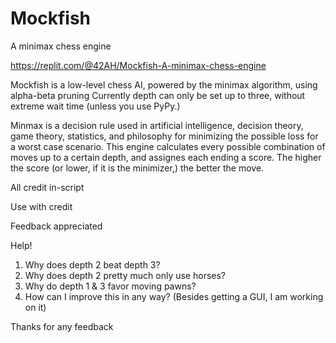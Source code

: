 # Mockfish

A minimax chess engine

https://replit.com/@42AH/Mockfish-A-minimax-chess-engine

Mockfish is a low-level chess AI, powered by the minimax algorithm, using alpha-beta pruning
Currently depth can only be set up to three, without extreme wait time (unless you use PyPy.)

Minmax is a decision rule used in artificial intelligence, decision theory, game theory, statistics, and philosophy for minimizing the possible loss for a worst case scenario.
This engine calculates every possible combination of moves up to a certain depth, and assignes each ending a score. The higher the score (or lower, if it is the minimizer,) the better the move. 


All credit in-script

Use with credit

Feedback appreciated






Help!

1) Why does depth 2 beat depth 3?
2) Why does depth 2 pretty much only use horses?
3) Why do depth 1 & 3 favor moving pawns?
4) How can I improve this in any way? (Besides getting a GUI, I am working on it)

Thanks for any feedback

